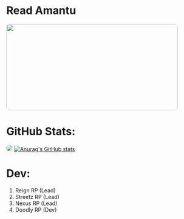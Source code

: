 # Read Amantu
<a href='https://ko-fi.com/amantukhan' target='_blank'><img src="https://img.buymeacoffee.com/api/?url=aHR0cHM6Ly9jZG4uYnV5bWVhY29mZmVlLmNvbS91cGxvYWRzL3Byb2ZpbGVfcGljdHVyZXMvMjAyMi8wNC81bzh0NDRhdWY4M2FSeW9nLmpwZ0AzMDB3XzBlLndlYnA=&amp;creator=Amantu+Khan&amp;design_code=1&amp;design_color=%23ff813f&amp;slug=amantukhan" height='227' width='452' style='border-radius:7px;'></a>
# GitHub Stats:
  <a href="https://www.buymeacoffee.com/amantukhan" rel="nofollow"><img src='https://github-readme-stats.vercel.app/api?username=amantu-qbit&count_private=true&show_icons=true&theme=dark' style='border-radius:7px;'></a>
[![Anurag's GitHub stats](https://github-readme-stats.vercel.app/api?username=anuraghazra)](https://github.com/anuraghazra/github-readme-stats)
# Dev:
1. Reign RP (Lead)
2. Streetz RP (Lead)
3. Nexus RP (Lead)
4. Doodly RP (Dev)


